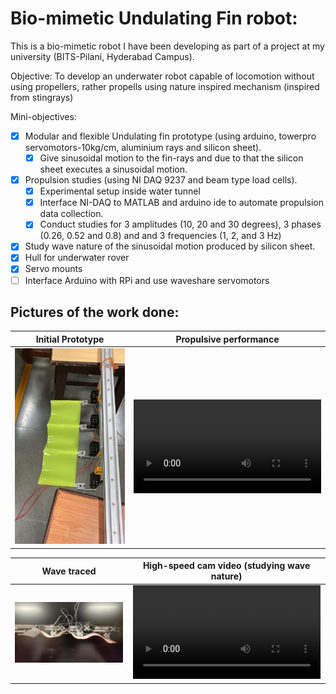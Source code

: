 # Bio-mimetic Undulating Fin robot:

This is a bio-mimetic robot I have been developing as part of a project at my university (BITS-Pilani, Hyderabad Campus).

Objective: To develop an underwater robot capable of locomotion without using propellers, rather propells using nature inspired mechanism (inspired from stingrays)

Mini-objectives:
- [x] Modular and flexible Undulating fin prototype (using arduino, towerpro servomotors-10kg/cm, aluminium rays and silicon sheet).
  - [x] Give sinusoidal motion to the fin-rays and due to that the silicon sheet executes a sinusoidal motion.
- [x] Propulsion studies (using NI DAQ 9237 and beam type load cells).
  - [x] Experimental setup inside water tunnel
  - [x] Interface NI-DAQ to MATLAB and arduino ide to automate propulsion data collection.
  - [x] Conduct studies for 3 amplitudes (10, 20 and 30 degrees), 3 phases (0.26, 0.52 and 0.8) and  and 3 frequencies (1, 2, and 3 Hz)
- [x] Study wave nature of the sinusoidal motion produced by silicon sheet.
- [x] Hull for underwater rover
- [x] Servo mounts
- [ ] Interface Arduino with RPi and use waveshare servomotors

## Pictures of the work done:
Initial Prototype           |  Propulsive performance
:-------------------------:|:-------------------------:
![](https://github.com/anushtup-nandy/Undulating-fin/blob/main/pic/sample-prot.jpg?raw=true)  |  ![](https://github.com/anushtup-nandy/Undulating-fin/blob/main/pic/Fin-prototype.mp4)

Wave traced           |  High-speed cam video (studying wave nature)
:-------------------------:|:-------------------------:
![](https://github.com/anushtup-nandy/Undulating-fin/blob/main/pic/wave-trace.jpg?raw=true)  |  ![](https://github.com/anushtup-nandy/Undulating-fin/blob/main/pic/high-speed-cam-vid.mp4)

